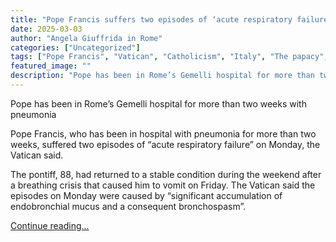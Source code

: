 ```yaml
---
title: "Pope Francis suffers two episodes of ‘acute respiratory failure’"
date: 2025-03-03
author: "Angela Giuffrida in Rome"
categories: ["Uncategorized"]
tags: ["Pope Francis", "Vatican", "Catholicism", "Italy", "The papacy", "World news", "Europe"]
featured_image: ""
description: "Pope has been in Rome’s Gemelli hospital for more than two weeks with pneumoniaPope Francis, who has been in hospital with pneumonia for more than two weeks, su..."
---
```


Pope has been in Rome’s Gemelli hospital for more than two weeks with pneumonia

Pope Francis, who has been in hospital with pneumonia for more than two weeks, suffered two episodes of “acute respiratory failure” on Monday, the Vatican said.

The pontiff, 88, had returned to a stable condition during the weekend after a breathing crisis that caused him to vomit on Friday. The Vatican said the episodes on Monday were caused by “significant accumulation of endobronchial mucus and a consequent bronchospasm”.

[Continue reading...](https://www.theguardian.com/world/2025/mar/03/pope-francis-suffers-two-episodes-of-acute-respiratory-insufficiency)
